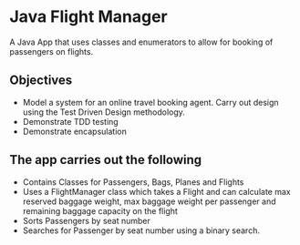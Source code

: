 # Java Flight Manager

A Java App that uses classes and enumerators to allow for booking of passengers on flights.

## Objectives
* Model a system for an online travel booking agent. Carry out design using the Test Driven Design methodology.
* Demonstrate TDD testing
* Demonstrate encapsulation

## The app carries out the following
* Contains Classes for Passengers, Bags, Planes and Flights
* Uses a FlightManager class which takes a Flight and can calculate max reserved baggage weight, max baggage weight per passenger and remaining baggage capacity on the flight
* Sorts Passengers by seat number
* Searches for Passenger by seat number using a binary search.
